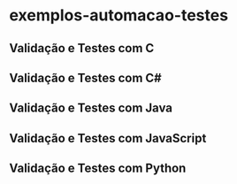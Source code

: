# exemplos-automacao-testes

## Validação e Testes com C

## Validação e Testes com C#

## Validação e Testes com Java

## Validação e Testes com JavaScript

## Validação e Testes com Python